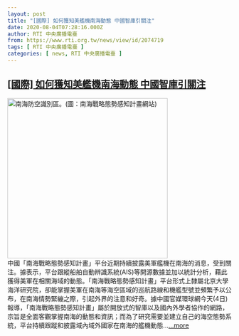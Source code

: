 ```yaml
---
layout: post
title: "[國際] 如何獲知美艦機南海動態 中國智庫引關注"
date: 2020-08-04T07:28:16.000Z
author: RTI 中央廣播電臺
from: https://www.rti.org.tw/news/view/id/2074719
tags: [ RTI 中央廣播電臺 ]
categories: [ news, RTI 中央廣播電臺 ]
---
```

<!--1596526096000-->
[[國際] 如何獲知美艦機南海動態 中國智庫引關注](https://www.rti.org.tw/news/view/id/2074719)
------

<div>
<img src="https://static.rti.org.tw/assets/thumbnails/2020/08/04/2d5cc8b0e14da2557eadf6466bbf4520.png" width="360" alt="南海防空識別區。(圖：南海戰略態勢感知計畫網站)" title="南海防空識別區。(圖：南海戰略態勢感知計畫網站)"><br>中國「南海戰略態勢感知計畫」平台近期持續披露美軍艦機在南海的消息，受到關注。據表示，平台跟縱船舶自動辨識系統(AIS)等開源數據並加以統計分析，藉此獲得美軍在相關海域的動態。「南海戰略態勢感知計畫」平台形式上隸屬北京大學海洋研究院，卻能掌握美軍在南海等海空區域的巡航路線和機艦型號並頻繁予以公布，在南海情勢緊繃之際，引起外界的注意和好奇。據中國官媒環球網今天(4日)報導，「南海戰略態勢感知計畫」屬於開放式的智庫以及國內外學者協作的網路，宗旨是全面客觀掌握南海的動態和資訊；而為了研究需要並建立自己的海空態勢系統，平台持續跟蹤和披露域內域外國家在南海的艦機動態...<a target="_blank" href="https://www.rti.org.tw/news/view/id/2074719">...more</a>
</div>
